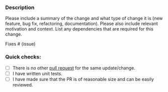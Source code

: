 ### Description

Please include a summary of the change and what type of change it is (new feature, bug fix, refactoring, documentation).
Please also include relevant motivation and context.
List any dependencies that are required for this change.

Fixes # (issue)

### Quick checks:

- [ ] There is no other [pull request](https://github.com/raulb/conduit-connector-arxiv/pulls) for the same update/change.
- [ ] I have written unit tests.
- [ ] I have made sure that the PR is of reasonable size and can be easily reviewed.